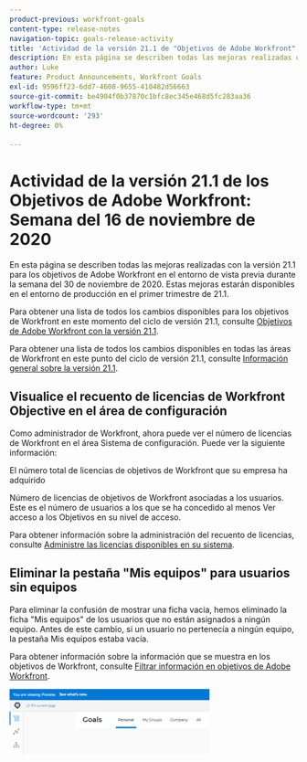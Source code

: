 ```yaml
---
product-previous: workfront-goals
content-type: release-notes
navigation-topic: goals-release-activity
title: 'Actividad de la versión 21.1 de "Objetivos de Adobe Workfront": Semana del 16 de noviembre de 2020'''
description: En esta página se describen todas las mejoras realizadas con la versión 21.1 para los objetivos de Adobe Workfront en el entorno de vista previa durante la semana del 30 de noviembre de 2020. Estas mejoras estarán disponibles en el entorno de producción en el primer trimestre de 21.1.
author: Luke
feature: Product Announcements, Workfront Goals
exl-id: 9596ff23-6dd7-4608-9655-410482d56663
source-git-commit: be4904f0b37870c1bfc8ec345e468d5fc283aa36
workflow-type: tm+mt
source-wordcount: '293'
ht-degree: 0%

---
```


# Actividad de la versión 21.1 de los Objetivos de Adobe Workfront: Semana del 16 de noviembre de 2020

En esta página se describen todas las mejoras realizadas con la versión 21.1 para los objetivos de Adobe Workfront en el entorno de vista previa durante la semana del 30 de noviembre de 2020. Estas mejoras estarán disponibles en el entorno de producción en el primer trimestre de 21.1.

Para obtener una lista de todos los cambios disponibles para los objetivos de Workfront en este momento del ciclo de versión 21.1, consulte [Objetivos de Adobe Workfront con la versión 21.1](../../../../product-announcements/product-releases/goals-release-activity/goals-release-21-1.md).

Para obtener una lista de todos los cambios disponibles en todas las áreas de Workfront en este punto del ciclo de versión 21.1, consulte [Información general sobre la versión 21.1](../../../../product-announcements/product-releases/21.1-release-activity/21-1-release-overview.md).

## Visualice el recuento de licencias de Workfront Objective en el área de configuración

Como administrador de Workfront, ahora puede ver el número de licencias de Workfront en el área Sistema de configuración. Puede ver la siguiente información:

El número total de licencias de objetivos de Workfront que su empresa ha adquirido

Número de licencias de objetivos de Workfront asociadas a los usuarios. Este es el número de usuarios a los que se ha concedido al menos Ver acceso a los Objetivos en su nivel de acceso.

Para obtener información sobre la administración del recuento de licencias, consulte [Administre las licencias disponibles en su sistema](../../../../administration-and-setup/get-started-wf-administration/manage-available-licenses-in-your-system.md).

## Eliminar la pestaña &quot;Mis equipos&quot; para usuarios sin equipos

Para eliminar la confusión de mostrar una ficha vacía, hemos eliminado la ficha &quot;Mis equipos&quot; de los usuarios que no están asignados a ningún equipo. Antes de este cambio, si un usuario no pertenecía a ningún equipo, la pestaña Mis equipos estaba vacía.

Para obtener información sobre la información que se muestra en los objetivos de Workfront, consulte [Filtrar información en objetivos de Adobe Workfront](../../../../workfront-goals/goal-management/filter-information-wf-goals.md).

![](assets/goals-page-with-no-my-teams-tab-350x114.png)
